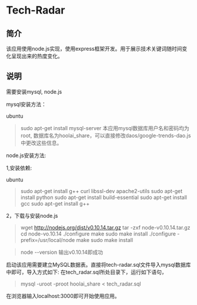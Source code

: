 Tech-Radar
==========

简介
----------
该应用使用node.js实现，使用express框架开发。用于展示技术关键词随时间变化呈现出来的热度变化。

说明
---------
需要安装mysql, node.js

mysql安装方法：

ubuntu
>sudo apt-get install mysql-server
本应用mysql数据库用户名和密码均为root, 数据库名为hoolai_share，可以直接修改daos/google-trends-dao.js中更改这些信息。

node.js安装方法:

1,安装依赖:

ubuntu
>sudo apt-get install g++ curl libssl-dev apache2-utils
sudo apt-get install python
sudo apt-get install build-essential
sudo apt-get install gcc
sudo apt-get install g++

2，下载与安装node.js
>wget http://nodejs.org/dist/v0.10.14.tar.gz
tar -zxf node-v0.10.14.tar.gz
cd node-vo.10.14
./configure
make
sudo make install
./configure -prefix=/usr/local/node
make
sudo make install

>node --version
输出v0.10.14即成功

启动该应用需要建立MySQL数据表。直接将tech-radar.sql文件导入mysql数据库中即可，导入方式如下:
在tech_radar.sql所处目录下，运行如下语句，
>mysql -uroot -proot hoolai_share < tech_radar.sql

在浏览器输入localhost:3000即可开始使用应用。


